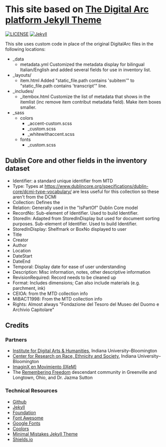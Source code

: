 # This site based on [The Digital Arc platform Jekyll Theme]([https://digital.kalanicraig.com/](http://digitalarcplatform.kalanicraig.com))

[![LICENSE](https://img.shields.io/badge/license-CC%20BY--NC--SA%204.0-blue)](https://raw.githubusercontent.com/kalanicraig/community-archive/main/LICENSE)
[![Jekyll](https://img.shields.io/badge/jekyll-%3E%3D%203.7-blue.svg)](https://jekyllrb.com/)

This site uses custom code in place of the original DigitalArc files in the following locations:
- _data
	- metadata.yml Customized the metadata display for bilingual Italian/English and added several fields for use in inventory list.
- _layouts/
	- item.html Added "static_file.path contains 'subitem'" to "static_file.path contains 'transcript'" line.
- _includes/
	- _itembox.html Customize the list of metadata that shows in the itemlist (inc remove item contribut metadata field). Make item boxes smaller.
- _sass
	- colors
		- _accent-custom.scss
		- _custom.scss
		- _whitewithaccent.scss
	- fonts
		- _custom.scss

## Dublin Core and other fields in the inventory dataset
- Identifier: a standard unique identifier from MTD
- Type: Types at https://www.dublincore.org/specifications/dublin-core/dcmi-type-vocabulary/ are less useful for this collection so these aren't from the DCMI
- Collection: Defines the 
- Relation: Generally used in the "IsPartOf" Dublin Core model
- RecordNo: Sub-element of Identifier. Used to build Identifier.
- StoredIn: Adapted from StoredInDisplay but used for document sorting purposes. Sub-element of Identifier. Used to build Identifier. 
- StoredInDisplay: Shelfmark or BoxNo displayed to user
- Title
- Creator
- Author
- Location
- DateStart
- DateEnd
- Temporal: Display date for ease of user understanding
- Description: Misc information, notes, other descriptive information
- RevisionRequired: Record needs to be cleaned up
- Format: Includes dimensions; Can also include materials (e.g. parchment, ink)
- CEIOA: from the MTD collection info	
- MiBACT1998: From the MTD collection info	
- Rights: Almost always "Fondazione del Tesoro del Museo del Duomo e Archivio Capitolare"

## Credits

### Partners

- [Institute for Digital Arts & Humanities](https://idah.indiana.edu), Indiana University–Bloomington
- [Center for Research on Race, Ethnicity and Society](https://crres.indiana.edu), Indiana University–Bloomington
- [ImaginX en Movimiento (IXeM)](https://www.instagram.com/ixemcollective/?hl=en)
- The [Remembering Freedom](https://longtownhistory.github.io/) descendant community in Greenville and Longtown, Ohio, and Dr. Jazma Sutton

### Technical Resources

- [Github](http://github.com/)
- [Jekyll](http://jekyllrb.com/)
- [Foundation](http://foundation.zurb.com/)
- [Font Awesome](http://fontawesome.io/)
- [Google Fonts](http://fonts.google.com/)
- [Coolors](https://coolors.co)
- [Minimal Mistakes Jekyll Theme](https://mmistakes.github.io/minimal-mistakes/)
- [Shields.io](https://shields.io/category/coverage)
